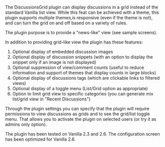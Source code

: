 The DiscussionsGrid plugin can display discussions in a grid instead of the standard Vanilla list view.  While this feat can be achieved with a theme, this plugin supports multiple themes,is responsive (even if the theme is not), and can turn the grid on and off based on a variety of rules.  

The plugin purpose is to provide a "news-like" view (see sample screens).

In addition to providing grid-like view the plugin has these features:

1. Optional display of embedded discussion images
2. Optional display of discussion snippets (with an option to display the snippet only if an image is not displayed)
3. Optional suppression of view/comment counts (useful to reduce information and support of themes that display counts in large blocks) 
4. Optional display of discussions tags (which are clickable links to filtered views)
5. Optional display of a toggle menu (List/Grid option as appropriate)
6. Option to limit grid view to specific categories (you can generate mix list/grid view in "Recent Discussions")

Through the plugin settings you can specify that the plugin will require permissions to view discussions as grids and to see the grid/list toggle menu.
That allows you to activate the plugin on selected users (or try it as admins only option).

The plugin has been tested on Vanilla 2.3 and 2.6.  The configuration screen has been optimized for Vanilla 2.6.